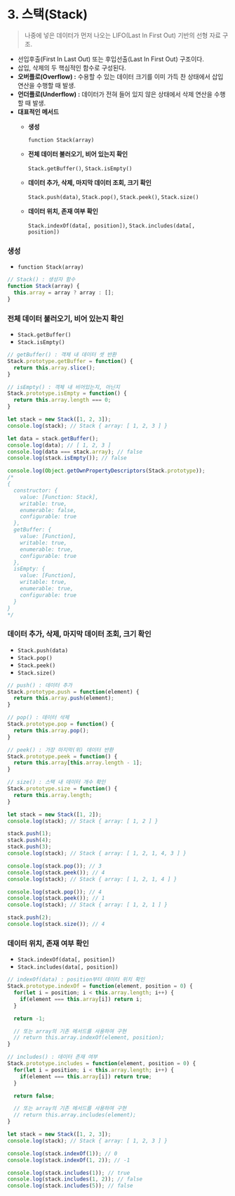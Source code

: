 # 3. 스택(Stack)

> 나중에 넣은 데이터가 먼저 나오는 LIFO(Last In First Out) 기반의 선형 자료 구조.

- 선입후출(First In Last Out) 또는 후입선출(Last In First Out) 구조이다.
- 삽입, 삭제의 두 핵심적인 함수로 구성된다.
- **오버플로(Overflow) :** 수용할 수 있는 데이터 크기를 이미 가득 찬 상태에서 삽입 연산을 수행할 때 발생.
- **언더플로(Underflow) :** 데이터가 전혀 들어 있지 않은 상태에서 삭제 연산을 수행할 때 발생.
- **대표적인 메서드**
    - **생성**
        
        `function Stack(array)`
        
    - **전체 데이터 불러오기, 비어 있는지 확인**
        
        `Stack.getBuffer()`, `Stack.isEmpty()`
        
    - **데이터 추가, 삭제, 마지막 데이터 조회, 크기 확인**
        
        `Stack.push(data)`, `Stack.pop()`, `Stack.peek()`, `Stack.size()`
        
    - **데이터 위치, 존재 여부 확인**
        
        `Stack.indexOf(data[, position])`, `Stack.includes(data[, position])`
        

### **생성**

- `function Stack(array)`

```jsx
// Stack() : 생성자 함수
function Stack(array) {
  this.array = array ? array : [];
}
```

### **전체 데이터 불러오기, 비어 있는지 확인**

- `Stack.getBuffer()`
- `Stack.isEmpty()`

```jsx
// getBuffer() : 객체 내 데이터 셋 반환
Stack.prototype.getBuffer = function() {
  return this.array.slice();
}

// isEmpty() : 객체 내 비어있는지, 아닌지
Stack.prototype.isEmpty = function() {
  return this.array.length === 0;
}

let stack = new Stack([1, 2, 3]);
console.log(stack); // Stack { array: [ 1, 2, 3 ] }

let data = stack.getBuffer();
console.log(data); // [ 1, 2, 3 ]
console.log(data === stack.array); // false
console.log(stack.isEmpty()); // false

console.log(Object.getOwnPropertyDescriptors(Stack.prototype));
/*
{
  constructor: {
    value: [Function: Stack],
    writable: true,
    enumerable: false,
    configurable: true
  },
  getBuffer: {
    value: [Function],
    writable: true,
    enumerable: true,
    configurable: true
  },
  isEmpty: {
    value: [Function],
    writable: true,
    enumerable: true,
    configurable: true
  }
}
*/
```

### **데이터 추가, 삭제, 마지막 데이터 조회, 크기 확인**

- `Stack.push(data)`
- `Stack.pop()`
- `Stack.peek()`
- `Stack.size()`

```jsx
// push() : 데이터 추가
Stack.prototype.push = function(element) {
  return this.array.push(element);
}

// pop() : 데이터 삭제
Stack.prototype.pop = function() {
  return this.array.pop();
}

// peek() : 가장 마지막(위) 데이터 반환
Stack.prototype.peek = function() {
  return this.array[this.array.length - 1];
}

// size() : 스택 내 데이터 개수 확인
Stack.prototype.size = function() {
  return this.array.length;
}

let stack = new Stack([1, 2]);
console.log(stack); // Stack { array: [ 1, 2 ] }

stack.push(1);
stack.push(4);
stack.push(3);
console.log(stack); // Stack { array: [ 1, 2, 1, 4, 3 ] }

console.log(stack.pop()); // 3
console.log(stack.peek()); // 4
console.log(stack); // Stack { array: [ 1, 2, 1, 4 ] }

console.log(stack.pop()); // 4
console.log(stack.peek()); // 1
console.log(stack); // Stack { array: [ 1, 2, 1 ] }

stack.push(2);
console.log(stack.size()); // 4
```

### **데이터 위치, 존재 여부 확인**

- `Stack.indexOf(data[, position])`
- `Stack.includes(data[, position])`

```jsx
// indexOf(data) : position부터 데이터 위치 확인
Stack.prototype.indexOf = function(element, position = 0) {
  for(let i = position; i < this.array.length; i++) {
    if(element === this.array[i]) return i;
  }

  return -1;

  // 또는 array의 기존 메서드를 사용하여 구현
  // return this.array.indexOf(element, position);
}

// includes() : 데이터 존재 여부
Stack.prototype.includes = function(element, position = 0) {
  for(let i = position; i < this.array.length; i++) {
    if(element === this.array[i]) return true;
  }

  return false;

  // 또는 array의 기존 메서드를 사용하여 구현
  // return this.array.includes(element);
}

let stack = new Stack([1, 2, 3]);
console.log(stack); // Stack { array: [ 1, 2, 3 ] }

console.log(stack.indexOf(1)); // 0
console.log(stack.indexOf(1, 2)); // -1

console.log(stack.includes(1)); // true
console.log(stack.includes(1, 2)); // false
console.log(stack.includes(5)); // false
```
